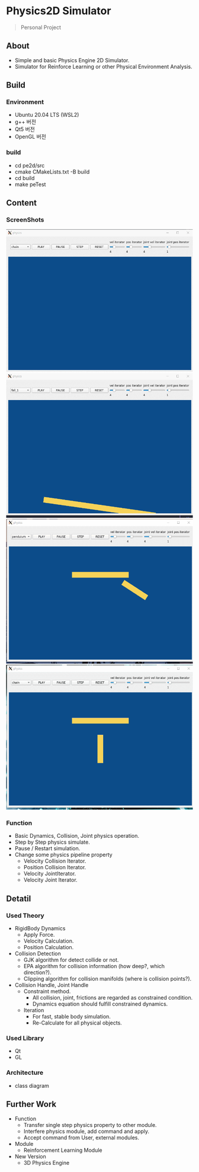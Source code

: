 # Physics2D Simulator

> Personal Project

## About


- Simple and basic Physics Engine 2D Simulator.
- Simulator for Reinforce Learning or other Physical Environment Analysis.

## Build


### Environment

- Ubuntu 20.04 LTS (WSL2)
- g++ 버전
- Qt5 버전
- OpenGL 버전

### build

- cd pe2d/src
- cmake CMakeLists.txt -B build
- cd build
- make peTest

## Content


### ScreenShots

![](/images/chain.gif)
![](/images/fall.gif)
![](/images/pendulum.gif)
![](/images/iteration.gif)

### Function

- Basic Dynamics, Collision, Joint physics operation.
- Step by Step physics simulate.
- Pause / Restart simulation.
- Change some physics pipeline property
    - Velocity Collision Iterator.
    - Position Collision Iterator.
    - Velocity JointIterator.
    - Velocity Joint Iterator.

## Detatil


### Used Theory

- RigidBody Dynamics
    - Apply Force.
    - Velocity Calculation.
    - Position Calculation.
- Collision Detection
    - GJK algorithm for detect collide or not.
    - EPA algorithm for collision information (how deep?, which direction?).
    - Clipping algorithm for collision manifolds (where is collision points?).
- Collision Handle, Joint  Handle
    - Constraint method.
        - All collision, joint, frictions are regarded as constrained condition.
        - Dynamics equation should fulfill constrained dynamics.
    - Iteration
        - For fast, stable body simulation.
        - Re-Calculate for all physical objects.

### Used Library

- Qt
- GL

### Architecture

- class diagram

## Further Work


- Function
    - Transfer single step physics property to other module.
    - Interfere physics module, add command and apply.
    - Accept command from User, external modules.
- Module
    - Reinforcement Learning Module
- New Version
    - 3D Physics Engine
